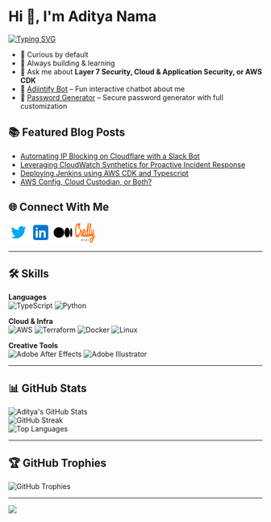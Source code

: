 <h1>Hi 👋, I'm Aditya Nama</h1>

<a href="https://git.io/typing-svg"><img src="https://readme-typing-svg.demolab.com/?font=Montserrat&weight=500&pause=1000&color=E08E0B&vCenter=true&width=435&lines=Senior+Security+Engineer+at+Flipkart" alt="Typing SVG" /></a>

- 🧠 Curious by default
- 🧪 Always building & learning
- 💬 Ask me about **Layer 7 Security, Cloud & Application Security, or AWS CDK**
- 🤖 [Adiintify Bot](https://adiintify.com/bot/) – Fun interactive chatbot about me
- 🔐 [Password Generator](https://adiintify.com/password_generator/) – Secure password generator with full customization

## 📚 Featured Blog Posts

<!-- BLOG-POST-LIST:START -->
- [Automating IP Blocking on Cloudflare with a Slack Bot](https://spoofing.medium.com/automating-ip-blocking-on-cloudflare-with-a-slack-bot-7f1509465fdf?source=rss-f81a86e26f17------2)
- [Leveraging CloudWatch Synthetics for Proactive Incident Response](https://spoofing.medium.com/leveraging-cloudwatch-synthetics-for-proactive-incident-response-fc51abf9d814?source=rss-f81a86e26f17------2)
- [Deploying Jenkins using AWS CDK and Typescript](https://spoofing.medium.com/deploying-jenkins-using-aws-cdk-and-typescript-732ec26e10a?source=rss-f81a86e26f17------2)
- [AWS Config, Cloud Custodian, or Both?](https://spoofing.medium.com/aws-config-cloud-custodian-or-both-98908e0b24ea?source=rss-f81a86e26f17------2)
<!-- BLOG-POST-LIST:END -->

## 🌐 Connect With Me

<p align="left">
  <a href="https://twitter.com/adiintify" target="_blank"><img src="images/twitter.svg" alt="Twitter - Aditya Nama" height="40" width="40" /></a>
  <a href="https://www.linkedin.com/in/adiintify/" target="_blank"><img src="images/linkedin.svg" alt="LinkedIn - Aditya Nama" height="40" width="40" /></a>
  <a href="https://spoofing.medium.com/" target="_blank"><img src="images/medium.svg" alt="Medium - @spoofing" height="40" width="40" /></a>
  <a href="https://www.credly.com/users/adiintify/badges" target="_blank"><img src="images/credly.svg" alt="Credly - Aditya Nama" height="40" width="40" /></a>
</p>

---

## 🛠️ Skills

**Languages**  
![TypeScript](https://img.shields.io/badge/typescript-%23007ACC.svg?style=for-the-badge&logo=typescript&logoColor=white)
![Python](https://img.shields.io/badge/python-3670A0?style=for-the-badge&logo=python&logoColor=ffdd54)

**Cloud & Infra**  
![AWS](https://img.shields.io/badge/AWS-%23FF9900.svg?style=for-the-badge&logo=amazon-aws&logoColor=white)
![Terraform](https://img.shields.io/badge/terraform-%235835CC.svg?style=for-the-badge&logo=terraform&logoColor=white)
![Docker](https://img.shields.io/badge/docker-%230db7ed.svg?style=for-the-badge&logo=docker&logoColor=white)
![Linux](https://img.shields.io/badge/Linux-FCC624?style=for-the-badge&logo=linux&logoColor=black)

**Creative Tools**  
![Adobe After Effects](https://img.shields.io/badge/Adobe%20After%20Effects-9999FF.svg?style=for-the-badge&logo=Adobe%20After%20Effects&logoColor=white)
![Adobe Illustrator](https://img.shields.io/badge/adobeillustrator-%23FF9A00.svg?style=for-the-badge&logo=adobeillustrator&logoColor=white)

---

## 📊 GitHub Stats

<p align="left">
  <img src="https://github-readme-stats.vercel.app/api?username=adiintify&theme=tokyonight&hide_border=false&include_all_commits=true&count_private=true" alt="Aditya's GitHub Stats" />
  <br/>
  <img src="https://github-readme-streak-stats.herokuapp.com/?user=adiintify&theme=tokyonight&hide_border=false" alt="GitHub Streak" />
  <br/>
  <img src="https://github-readme-stats.vercel.app/api/top-langs/?username=adiintify&theme=tokyonight&hide_border=false&layout=compact" alt="Top Languages" />
</p>

---

## 🏆 GitHub Trophies

<p align="left">
  <img src="https://github-profile-trophy.vercel.app/?username=adiintify&theme=tokyonight&no-frame=false&no-bg=true&margin-w=4" alt="GitHub Trophies" />
</p>

---

![](https://komarev.com/ghpvc/?username=adiintify&style=flat-square)

